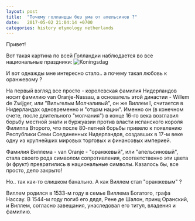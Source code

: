 ```yaml
---
layout: post
title:  "Почему голландцы без ума от апельсинов ?"
date:   2017-05-02 21:04:14 +0700
categories: history etymology netherlands
---
```


Привет! 

Вот такая картина по всей Голландии наблюдается во все национальные праздники: ![Koningsdag](https://upload.wikimedia.org/wikipedia/commons/4/43/Amsterdam%27s_Canals.jpg)

И вот однажды мне интересно стало.. а почему такая любовь к оранжевому ? 

На первый взгляд все просто - королевская фамилия Нидерландов носит фамилию van Oranje-Nassau, а основатель этой династии - Willem de Zwijger, или 
"Вильгельм Молчаливый", он же Виллем I, считается в Нидерландах одновременно и "отцом нации". Именно он (в конечном счете, 
после длительного "молчания") в конце 16-го века возглавил борьбу местной знати и буржуазии против власти испанского короля Филиппа Второго, что 
после 80-летней борьбы привело к появлению Республики Семи Соединенных Нидерландов, создавших в 17-м веке одну из крупнейших мировых торговых 
и финансовых империей.

Фамилия Виллема - van Oranje - "оранжевый", или "апельсиновый", стала своего рода символом сопротивления, соответственно эти цвета (и фрукт) 
превратились в национальные символы. Казалось бы, все просто, дело закрыто! 

Но.. так как-то слишком банально. А как Виллем стал "оранжевым" ? 

Виллем родился в 1533-м году в семье Виллема Богатого, графа Нассау. В 1544-м году погиб его дядя, Рене де Шалон, принц Оранский, и Виллем, согласно 
завещания,  унаследовал его титул, владения и фамилию. 

[wiki-fr-orange]: https://jekyllrb.com/docs/home
